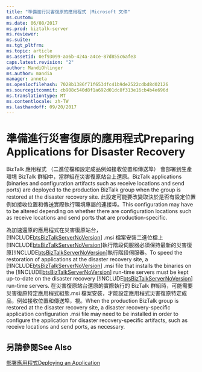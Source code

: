 ```yaml
---
title: "準備進行災害復原的應用程式 |Microsoft 文件"
ms.custom: 
ms.date: 06/08/2017
ms.prod: biztalk-server
ms.reviewer: 
ms.suite: 
ms.tgt_pltfrm: 
ms.topic: article
ms.assetid: 0ef93099-aa6b-424a-a4ce-87d855c6afe3
caps.latest.revision: "2"
author: MandiOhlinger
ms.author: mandia
manager: anneta
ms.openlocfilehash: 7028b1386f71f653dfc41b9de2522cdbd8d02126
ms.sourcegitcommit: cb908c540d8f1a692d01dc8f313e16cb4b4e696d
ms.translationtype: MT
ms.contentlocale: zh-TW
ms.lasthandoff: 09/20/2017
---
```

# <a name="preparing-applications-for-disaster-recovery"></a><span data-ttu-id="9d850-102">準備進行災害復原的應用程式</span><span class="sxs-lookup"><span data-stu-id="9d850-102">Preparing Applications for Disaster Recovery</span></span>
<span data-ttu-id="9d850-103">BizTalk 應用程式 （二進位檔和設定成品例如接收位置和傳送埠） 會部署到生產環境 BizTalk 群組中，當群組在災害復原站台上還原。</span><span class="sxs-lookup"><span data-stu-id="9d850-103">BizTalk applications (binaries and configuration artifacts such as receive locations and send ports) are deployed to the production BizTalk group when the group is restored at the disaster recovery site.</span></span> <span data-ttu-id="9d850-104">此設定可能要改變取決於是否有設定位置例如接收位置和傳送實際執行環境專屬的連接埠。</span><span class="sxs-lookup"><span data-stu-id="9d850-104">This configuration may have to be altered depending on whether there are configuration locations such as receive locations and send ports that are production-specific.</span></span>  
  
 <span data-ttu-id="9d850-105">為加速還原的應用程式在災害復原站台， [!INCLUDE[btsBizTalkServerNoVersion](../includes/btsbiztalkservernoversion-md.md)] .msi 檔案安裝二進位檔上[!INCLUDE[btsBizTalkServerNoVersion](../includes/btsbiztalkservernoversion-md.md)]執行階段伺服器必須保持最新的災害復原[!INCLUDE[btsBizTalkServerNoVersion](../includes/btsbiztalkservernoversion-md.md)]執行階段伺服器。</span><span class="sxs-lookup"><span data-stu-id="9d850-105">To speed the restoration of applications at the disaster recovery site, a [!INCLUDE[btsBizTalkServerNoVersion](../includes/btsbiztalkservernoversion-md.md)] .msi file that installs the binaries on the [!INCLUDE[btsBizTalkServerNoVersion](../includes/btsbiztalkservernoversion-md.md)] run-time servers must be kept up-to-date on the disaster recovery [!INCLUDE[btsBizTalkServerNoVersion](../includes/btsbiztalkservernoversion-md.md)] run-time servers.</span></span> <span data-ttu-id="9d850-106">在災害復原站台還原的實際執行的 BizTalk 群組時，可能需要災害復原特定應用程式組態.msi 檔案安裝，才能設定應用程式災害復原特定成品，例如接收位置和傳送埠，視。</span><span class="sxs-lookup"><span data-stu-id="9d850-106">When the production BizTalk group is restored at the disaster recovery site, a disaster recovery-specific application configuration .msi file may need to be installed in order to configure the application for disaster recovery-specific artifacts, such as receive locations and send ports, as necessary.</span></span>  
  
## <a name="see-also"></a><span data-ttu-id="9d850-107">另請參閱</span><span class="sxs-lookup"><span data-stu-id="9d850-107">See Also</span></span>  
 [<span data-ttu-id="9d850-108">部署應用程式</span><span class="sxs-lookup"><span data-stu-id="9d850-108">Deploying an Application</span></span>](../technical-guides/deploying-an-application.md)